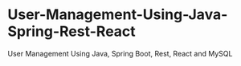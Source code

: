 # User-Management-Using-Java-Spring-Rest-React
User Management Using Java, Spring Boot, Rest, React and MySQL
